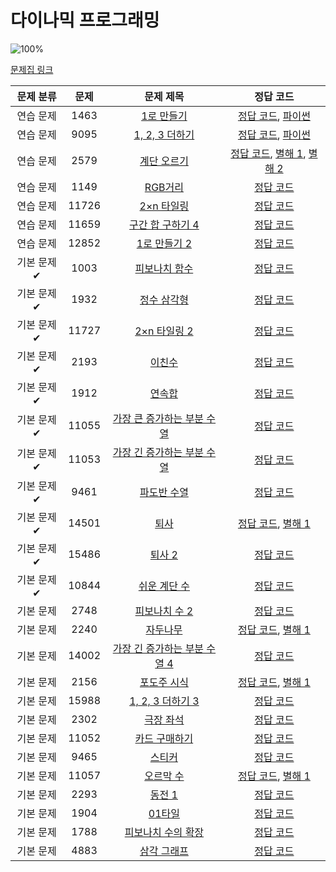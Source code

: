 # 다이나믹 프로그래밍

![100%](https://progress-bar.xyz/31/?scale=31&title=progress&width=500&color=babaca&suffix=/31)

[문제집 링크](https://www.acmicpc.net/workbook/view/7319)

| 문제 분류 | 문제 | 문제 제목 | 정답 코드 |
| :--: | :--: | :--: | :--: |
| 연습 문제 | 1463 | [1로 만들기](https://www.acmicpc.net/problem/1463) | [정답 코드](DP/Making_one.cpp), [파이썬](DP/Making_one.py) |
| 연습 문제 | 9095 | [1, 2, 3 더하기](https://www.acmicpc.net/problem/9095) | [정답 코드](DP/One,Two,Three.cpp), [파이썬](DP/One,Two,Three.py) |
| 연습 문제 | 2579 | [계단 오르기](https://www.acmicpc.net/problem/2579) | [정답 코드](DP/upstair.cpp), [별해 1](DP/upstair_1.cpp), [별해 2](../0x10/solutions/2579_2.cpp) |
| 연습 문제 | 1149 | [RGB거리](https://www.acmicpc.net/problem/1149) | [정답 코드](DP/RGB.cpp) |
| 연습 문제 | 11726 | [2×n 타일링](https://www.acmicpc.net/problem/11726) | [정답 코드](../0x10/solutions/11726.cpp) |
| 연습 문제 | 11659 | [구간 합 구하기 4](https://www.acmicpc.net/problem/11659) | [정답 코드](../0x10/solutions/11659.cpp) |
| 연습 문제 | 12852 | [1로 만들기 2](https://www.acmicpc.net/problem/12852) | [정답 코드](../0x10/solutions/12852.cpp) |
| 기본 문제✔ | 1003 | [피보나치 함수](https://www.acmicpc.net/problem/1003) | [정답 코드](../0x10/solutions/1003.cpp) |
| 기본 문제✔ | 1932 | [정수 삼각형](https://www.acmicpc.net/problem/1932) | [정답 코드](../0x10/solutions/1932.cpp) |
| 기본 문제✔ | 11727 | [2×n 타일링 2](https://www.acmicpc.net/problem/11727) | [정답 코드](../0x10/solutions/11727.cpp) |
| 기본 문제✔ | 2193 | [이친수](https://www.acmicpc.net/problem/2193) | [정답 코드](../0x10/solutions/2193.cpp) |
| 기본 문제✔ | 1912 | [연속합](https://www.acmicpc.net/problem/1912) | [정답 코드](../0x10/solutions/1912.cpp) |
| 기본 문제✔ | 11055 | [가장 큰 증가하는 부분 수열](https://www.acmicpc.net/problem/11055) | [정답 코드](../0x10/solutions/11055.cpp) |
| 기본 문제✔ | 11053 | [가장 긴 증가하는 부분 수열](https://www.acmicpc.net/problem/11053) | [정답 코드](../0x10/solutions/11053.cpp) |
| 기본 문제✔ | 9461 | [파도반 수열](https://www.acmicpc.net/problem/9461) | [정답 코드](../0x10/solutions/9461.cpp) |
| 기본 문제✔ | 14501 | [퇴사](https://www.acmicpc.net/problem/14501) | [정답 코드](../0x10/solutions/14501.cpp), [별해 1](../0x10/solutions/14501_1.cpp) |
| 기본 문제✔ | 15486 | [퇴사 2](https://www.acmicpc.net/problem/15486) | [정답 코드](../0x10/solutions/15486.cpp) |
| 기본 문제✔ | 10844 | [쉬운 계단 수](https://www.acmicpc.net/problem/10844) | [정답 코드](../0x10/solutions/10844.cpp) |
| 기본 문제 | 2748 | [피보나치 수 2](https://www.acmicpc.net/problem/2748) | [정답 코드](../0x10/solutions/2748.cpp) |
| 기본 문제 | 2240 | [자두나무](https://www.acmicpc.net/problem/2240) | [정답 코드](../0x10/solutions/2240.cpp), [별해 1](../0x10/solutions/2240_1.cpp) |
| 기본 문제 | 14002 | [가장 긴 증가하는 부분 수열 4](https://www.acmicpc.net/problem/14002) | [정답 코드](../0x10/solutions/14002.cpp) |
| 기본 문제 | 2156 | [포도주 시식](https://www.acmicpc.net/problem/2156) | [정답 코드](../0x10/solutions/2156.cpp), [별해 1](../0x10/solutions/2156_1.cpp) |
| 기본 문제 | 15988 | [1, 2, 3 더하기 3](https://www.acmicpc.net/problem/15988) | [정답 코드](../0x10/solutions/15988.cpp) |
| 기본 문제 | 2302 | [극장 좌석](https://www.acmicpc.net/problem/2302) | [정답 코드](../0x10/solutions/2302.cpp) |
| 기본 문제 | 11052 | [카드 구매하기](https://www.acmicpc.net/problem/11052) | [정답 코드](../0x10/solutions/11052.cpp) |
| 기본 문제 | 9465 | [스티커](https://www.acmicpc.net/problem/9465) | [정답 코드](../0x10/solutions/9465.cpp) |
| 기본 문제 | 11057 | [오르막 수](https://www.acmicpc.net/problem/11057) | [정답 코드](../0x10/solutions/11057.cpp), [별해 1](../0x10/solutions/11057_1.cpp) |
| 기본 문제 | 2293 | [동전 1](https://www.acmicpc.net/problem/2293) | [정답 코드](../0x10/solutions/2293.cpp) |
| 기본 문제 | 1904 | [01타일](https://www.acmicpc.net/problem/1904) | [정답 코드](../0x10/solutions/1904.cpp) |
| 기본 문제 | 1788 | [피보나치 수의 확장](https://www.acmicpc.net/problem/1788) | [정답 코드](../0x10/solutions/1788.cpp) |
| 기본 문제 | 4883 | [삼각 그래프](https://www.acmicpc.net/problem/4883) | [정답 코드](../0x10/solutions/4883.cpp) |
